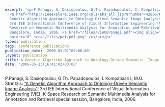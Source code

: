```yaml
---
excerpt: '<p>P.Panagi, S. Dasiopoulou, G.Th. Papadopoulos, I. Kompatsiaris, M.G. Strintzis:
  <a href="http://ieeexplore.ieee.org/xpls/abs_all.jsp?arnumber=4286676" target="_blank">&quot;A
  Genetic Algorithm Approach to Ontology-Driven Semantic Image Analysis&quot;</a>,
  3rd IEE International Conference of Visual Information Engineering (VIE), K-Space
  Research on Semantic Multimedia Analysis for Annotation and Retrieval special session,
  Bangalore, India, 2006. <a href="/files/vie06Panagi.pdf"><img align="top" alt=""
  border="0" src="/files/pdf/pdf.png" /></a></p>'
types: publication
tags: conference_publications
publication_date: '2006-01-01T00:00:00'
layout: publication
title: A Genetic Algorithm Approach to Ontology-Driven Semantic  Image Analysis
date: '2006-06-13T16:41:02+03:00'
---
```

<p>P.Panagi, S. Dasiopoulou, G.Th. Papadopoulos, I. Kompatsiaris, M.G. Strintzis: <a href="http://ieeexplore.ieee.org/xpls/abs_all.jsp?arnumber=4286676" target="_blank">&quot;A Genetic Algorithm Approach to Ontology-Driven Semantic Image Analysis&quot;</a>, 3rd IEE International Conference of Visual Information Engineering (VIE), K-Space Research on Semantic Multimedia Analysis for Annotation and Retrieval special session, Bangalore, India, 2006. <a href="/files/vie06Panagi.pdf"><img align="top" alt="" border="0" src="/files/pdf/pdf.png" /></a></p>
